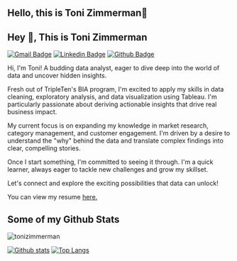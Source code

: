 ## Hello, this is Toni Zimmerman👋
## Hey 👋, This is Toni Zimmerman
[![Gmail Badge](https://img.shields.io/badge/-tonizimmerman92@gmail.com-c14438?style=flat&logo=Gmail&logoColor=white&link=mailto:tonizimmerman92@gmail.com)](mailto:tonizimmerman92@gmail.com) 
[![Linkedin Badge](https://img.shields.io/badge/-linkedin.com/in/tonizimmerman-0072b1?style=flat&logo=Linkedin&logoColor=white&link=https://www.linkedin.com/in/linkedin.com/in/tonizimmerman/)](https://www.linkedin.com/in/linkedin.com/in/tonizimmerman/) [![Github Badge](https://img.shields.io/badge/-tonizimmerman-grey?style=flat&logo=github&logoColor=white&link=https://github.com/tonizimmerman/)](https://www.github.com/tonizimmerman/) <p align='left'>Hi, I'm Toni! A budding data analyst, eager to dive deep into the world of data and uncover hidden insights.

Fresh out of TripleTen's BIA program, I'm excited to apply my skills in data cleaning, exploratory analysis, and data visualization using Tableau. I'm particularly passionate about deriving actionable insights that drive real business impact.

My current focus is on expanding my knowledge in market research, category management, and customer engagement. I'm driven by a desire to understand the "why" behind the data and translate complex findings into clear, compelling stories.

Once I start something, I'm committed to seeing it through. I'm a quick learner, always eager to tackle new challenges and grow my skillset.

Let's connect and explore the exciting possibilities that data can unlock!</p><p align='left'> You can view my resume <a href='https://docs.google.com/document/d/1GLhEm8bEskwEMunqp-0UfTiO83J3642dmbUGnkVzDj4/edit?usp=sharing ' target=_blank><u>here</u>.</a></p>
## Some of my Github Stats
<p align=left> <img src=https://komarev.com/ghpvc/?username=tonizimmerman alt=tonizimmerman /> </p>

[![Github stats](https://github-readme-stats.vercel.app/api?username=tonizimmerman&show_icons=true&include_all_commits=true)](https://github.com/tonizimmerman/github-readme-stats)
[![Top Langs](https://github-readme-stats.vercel.app/api/top-langs/?username=tonizimmerman&layout=compact)](https://github.com/tonizimmerman/github-readme-stats)


<!--
**toni-zimmerman/toni-zimmerman** is a ✨ _special_ ✨ repository because its `README.md` (this file) appears on your GitHub profile.

Here are some ideas to get you started:

- 🔭 I’m currently working on ...
- 🌱 I’m currently learning ...
- 👯 I’m looking to collaborate on ...
- 🤔 I’m looking for help with ...
- 💬 Ask me about ...
- 📫 How to reach me: ...
- 😄 Pronouns: ...
- ⚡ Fun fact: ...
-->
